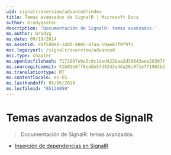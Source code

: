 ```yaml
---
uid: signalr/overview/advanced/index
title: Temas avanzados de SignalR | Microsoft Docs
author: bradygaster
description: 'Documentación de SignalR: temas avanzados.'
ms.author: bradyg
ms.date: 09/19/2014
ms.assetid: d8f5d0e8-1ddd-4005-a7aa-50ae87f9f9f3
msc.legacyurl: /signalr/overview/advanced
msc.type: chapter
ms.openlocfilehash: 7172807e0a5c0c1dad422baa2d30043aee28307f
ms.sourcegitcommit: 51b01b6ff8edde57d8243e4da28c9f1e7f1962b2
ms.translationtype: MT
ms.contentlocale: es-ES
ms.lasthandoff: 05/06/2019
ms.locfileid: "65120050"
---
```

# <a name="signalr-advanced-topics"></a>Temas avanzados de SignalR

> Documentación de SignalR: temas avanzados.

- [Inserción de dependencias en SignalR](dependency-injection.md)
